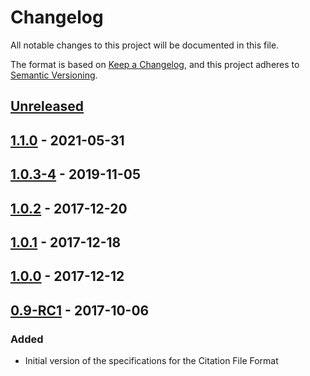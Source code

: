 # Changelog

All notable changes to this project will be documented in this file.

The format is based on [Keep a Changelog](https://keepachangelog.com/en/1.0.0/),
and this project adheres to [Semantic Versioning](https://semver.org/spec/v2.0.0.html).

## [Unreleased]

## [1.1.0] - 2021-05-31

## [1.0.3-4] - 2019-11-05

## [1.0.2] - 2017-12-20

## [1.0.1] - 2017-12-18

## [1.0.0] - 2017-12-12

## [0.9-RC1] - 2017-10-06

### Added

- Initial version of the specifications for the Citation File Format

[unreleased]: https://github.com/citation-file-format/citation-file-format/compare/1.1.0...HEAD
[1.1.0]: https://doi.org/10.5281/zenodo.4813122
[1.0.3-4]: https://doi.org/10.5281/zenodo.3515946
[1.0.2]: https://doi.org/10.5281/zenodo.1120256
[1.0.1]: https://doi.org/10.5281/zenodo.1117789
[1.0.0]: https://doi.org/10.5281/zenodo.1108269
[0.9-RC1]: https://doi.org/10.5281/zenodo.1003150
